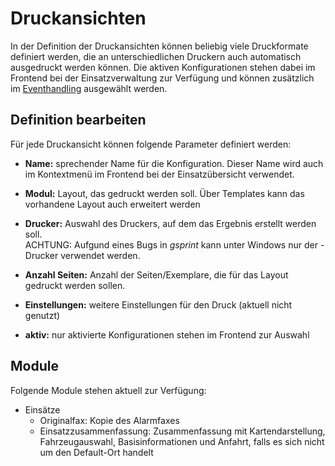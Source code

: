 # Druckansichten

In der Definition der Druckansichten können beliebig viele Druckformate definiert werden, die an unterschiedlichen 
Druckern auch automatisch ausgedruckt werden können. Die aktiven Konfigurationen stehen dabei im Frontend bei der 
Einsatzverwaltung zur Verfügung und können zusätzlich im [Eventhandling](/admin/events) ausgewählt werden.

## Definition bearbeiten

Für jede Druckansicht können folgende Parameter definiert werden:

* **Name:** sprechender Name für die Konfiguration. Dieser Name wird auch im Kontextmenü im Frontend bei der 
Einsatzübersicht verwendet.

* **Modul:** Layout, das gedruckt werden soll. Über Templates kann das vorhandene Layout auch erweitert werden

* **Drucker:** Auswahl des Druckers, auf dem das Ergebnis erstellt werden soll.  
ACHTUNG: Aufgund eines Bugs in *gsprint* kann unter Windows nur der *<default>*-Drucker verwendet werden.

* **Anzahl Seiten:** Anzahl der Seiten/Exemplare, die für das Layout gedruckt werden sollen.

* **Einstellungen:** weitere Einstellungen für den Druck (aktuell nicht genutzt)

* **aktiv:** nur aktivierte Konfigurationen stehen im Frontend zur Auswahl

## Module

Folgende Module stehen aktuell zur Verfügung:

* Einsätze
    * Originalfax: Kopie des Alarmfaxes
    * Einsatzzusammenfassung: Zusammenfassung mit Kartendarstellung, Fahrzeugauswahl, Basisinformationen und Anfahrt, 
    falls es sich nicht um den Default-Ort handelt
